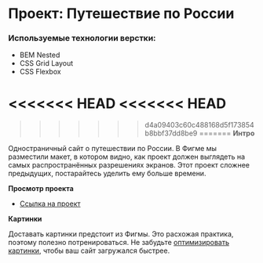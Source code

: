 # Проект: Путешествие по России

### Используемые технологии верстки:
* BEM Nested
* CSS Grid Layout
* CSS Flexbox

<<<<<<< HEAD
<<<<<<< HEAD
=======
>>>>>>> d4a09403c60c488168d5f173854b8bbf37dd8be9
=======
**Интро**

Одностраничный сайт о путешествии по России.
В Фигме мы разместили макет, в котором видно, как проект должен выглядеть на самых распространённых разрешениях экранов.
Этот проект сложнее предыдущих, постарайтесь уделить ему больше времени.

**Просмотр проекта**

* [Ссылка на проект](https://avetkovskaya.github.io/russian-travel/)

**Картинки**

Доставать картинки предстоит из Фигмы. Это расхожая практика, поэтому полезно потренироваться.
Не забудьте [оптимизировать картинки](https://tinypng.com/), чтобы ваш сайт загружался быстрее.

